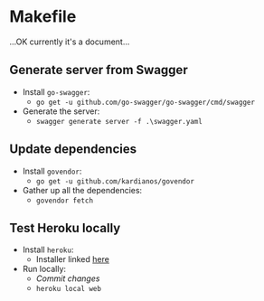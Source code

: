 # Makefile

...OK currently it's a document...

## Generate server from Swagger

* Install `go-swagger`:
    * `go get -u github.com/go-swagger/go-swagger/cmd/swagger`
* Generate the server:
    *  `swagger generate server -f .\swagger.yaml`

## Update dependencies

* Install `govendor`:
    * `go get -u github.com/kardianos/govendor`
* Gather up all the dependencies:
    * `govendor fetch`

## Test Heroku locally

* Install `heroku`:
    * Installer linked [here](https://devcenter.heroku.com/articles/heroku-command-line)
* Run locally:
    * *Commit changes*
    * `heroku local web`
